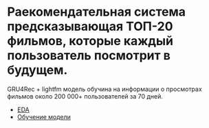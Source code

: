 # Раекомендательная система предсказывающая ТОП-20 фильмов, которые каждый пользователь посмотрит в будущем.

GRU4Rec + lightfm модель  обучина на информации о просмотрах фильмов около 200 000+ пользователей за 70 дней.



* [EDA](https://github.com/CheshirSml/GS_lab_pragramiruy_budushie_2023/blob/main/notebooks/EDA.ipynb)
* [Обучение модели](https://github.com/CheshirSml/GS_lab_pragramiruy_budushie_2023/blob/main/notebooks/LfmGRU4Rec_.ipynb)
